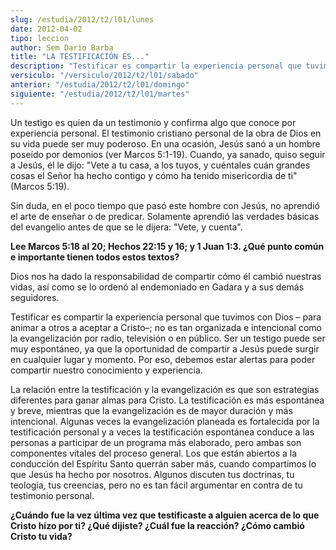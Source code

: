 ```yaml
---
slug: /estudia/2012/t2/l01/lunes
date: 2012-04-02
tipo: leccion
author: Sem Dario Barba
title: "LA TESTIFICACIÓN ES..."
description: "Testificar es compartir la experiencia personal que tuvimos con Dios – para  animar a otros a aceptar a Cristo–; no es tan organizada e intencional como la  evangelización por radio, televisión o en público."
versiculo: "/versiculo/2012/t2/l01/sabado"
anterior: "/estudia/2012/t2/l01/domingo"
siguiente: "/estudia/2012/t2/l01/martes"
---
```


Un testigo es quien da un testimonio y confirma algo que conoce por experiencia personal. El testimonio cristiano personal de la obra de Dios en su vida puede ser muy poderoso. En una ocasión, Jesús sanó a un hombre poseído por demonios (ver Marcos 5:1-19). Cuando, ya sanado, quiso seguir a Jesús, él le dijo: "Vete a tu casa, a los tuyos, y cuéntales cuán grandes cosas el Señor ha hecho contigo y cómo ha tenido misericordia de ti" (Marcos 5:19).

Sin duda, en el poco tiempo que pasó este hombre con Jesús, no aprendió el arte de enseñar o de predicar. Solamente aprendió las verdades básicas del evangelio antes de que se le dijera: "Vete, y cuenta".

**Lee Marcos 5:18 al 20; Hechos 22:15 y 16; y 1 Juan 1:3. ¿Qué punto común e importante tienen todos estos textos?**

Dios nos ha dado la responsabilidad de compartir cómo él cambió nuestras vidas, así como se lo ordenó al endemoniado en Gadara y a sus demás seguidores.

Testificar es compartir la experiencia personal que tuvimos con Dios – para animar a otros a aceptar a Cristo–; no es tan organizada e intencional como la evangelización por radio, televisión o en público. Ser un testigo puede ser muy espontáneo, ya que la oportunidad de compartir a Jesús puede surgir en cualquier lugar y momento. Por eso, debemos estar alertas para poder compartir nuestro conocimiento y experiencia.

La relación entre la testificación y la evangelización es que son estrategias diferentes para ganar almas para Cristo. La testificación es más espontánea y breve, mientras que la evangelización es de mayor duración y más intencional. Algunas veces la evangelización planeada es fortalecida por la testificación personal y a veces la testificación espontánea conduce a las personas a participar de un programa más elaborado, pero ambas son componentes vitales del proceso general. Los que están abiertos a la conducción del Espíritu Santo querrán saber más, cuando compartimos lo que Jesús ha hecho por nosotros. Algunos discuten tus doctrinas, tu teología, tus creencias, pero no es tan fácil argumentar en contra de tu testimonio personal.

**¿Cuándo fue la vez última vez que testificaste a alguien acerca de lo que Cristo hizo por ti? ¿Qué dijiste? ¿Cuál fue la reacción? ¿Cómo cambió Cristo tu vida?**
